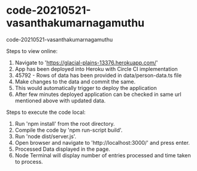 # code-20210521-vasanthakumarnagamuthu
code-20210521-vasanthakumarnagamuthu

Steps to view online:
1) Navigate to 'https://glacial-plains-13376.herokuapp.com/'
2) App has been deployed into Heroku with Circle CI implementation
3) 45792 - Rows of data has been provided in data/person-data.ts file
4) Make changes to the data and commit the same.
5) This would automatically trigger to deploy the application
6) After few minutes deployed application can be checked in same url mentioned above with updated data.


Steps to execute the code local:
1) Run 'npm install' from the root directory.
2) Compile the code by 'npm run-script build'.
3) Run 'node dist/server.js'.
4) Open browser and navigate to 'http://localhost:3000/' and press enter.
5) Processed Data displayed in the page.
6) Node Terminal will display number of entries processed and time taken to process.
